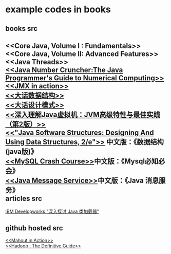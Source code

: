 example codes in books
=====

books src
---
<\<Core Java, Volume I : Fundamentals>>  
<\<Core Java, Volume II: Advanced Features>>    
<\<Java Threads>>  
[<\<Java Number Cruncher:The Java Programmer's Guide to Numerical Computing>>](http://www.apropos-logic.com/nc/download.html)  
[<\<JMX in action>>](http://www.manning.com/sullins/)   
[<\<大话数据结构>>](http://www.cnblogs.com/cj723/archive/2011/02/06/1949498.html)  
[<\<大话设计模式>>](http://www.cnblogs.com/cj723/archive/2007/12/30/1021314.html)  
[<\<深入理解Java虚拟机：JVM高级特性与最佳实践（第2版）>>](http://www.hzbook.com/Books/7049.html)  
[<\<"Java Software Structures: Designing And Using Data Structures, 2/e">>](http://cssupport.pearsoncmg.com/book.php?author_id=108) 中文版：《数据结构(java版)》  
[<\<MySQL Crash Course>>](http://forta.com/books/0672327120/)中文版：《Mysql必知必会》  
[<\<Java Message Service>>](http://examples.oreilly.com/9780596522056/)中文版：《Java 消息服务》  
articles src
---
[IBM Developworks "深入探讨 Java 类加载器"](http://www.ibm.com/developerworks/cn/java/j-lo-classloader/index.html#download)

github hosted src
---
[<\<Mahout in Action>>](https://github.com/tdunning/MiA)  
[<\<Hadoop : The Definitive Guide>>](http://hadoopbook.com/)